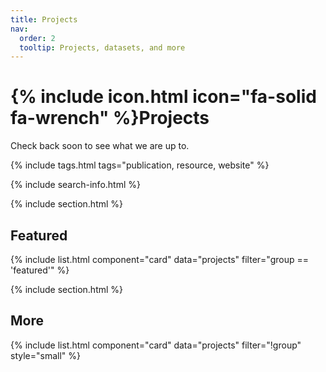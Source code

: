 ```yaml
---
title: Projects
nav:
  order: 2
  tooltip: Projects, datasets, and more
---
```


# {% include icon.html icon="fa-solid fa-wrench" %}Projects

Check back soon to see what we are up to.

{% include tags.html tags="publication, resource, website" %}

{% include search-info.html %}

{% include section.html %}

## Featured

{% include list.html component="card" data="projects" filter="group == 'featured'" %}

{% include section.html %}

## More

{% include list.html component="card" data="projects" filter="!group" style="small" %}
